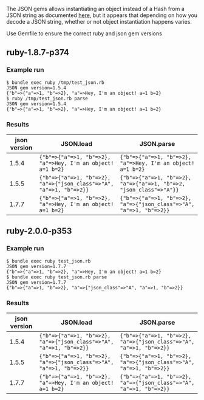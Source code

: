 The JSON gems allows instantiating an object instead of a Hash from a JSON string as documented [here](http://flori.github.io/json/), but it appears that depending on how you decode a JSON string, whether or not object instantiation happens varies.

Use Gemfile to ensure the correct ruby and json gem versions

## ruby-1.8.7-p374

### Example run

    $ bundle exec ruby /tmp/test_json.rb 
    JSON gem version=1.5.4
    {"b"=>{"a"=>1, "b"=>2}, "a"=>Hey, I'm an object! a=1 b=2}
    $ ruby /tmp/test_json.rb parse
    JSON gem version=1.5.4
    {"b"=>{"a"=>1, "b"=>2}, "a"=>Hey, I'm an object! a=1 b=2}

### Results

json version | JSON.load | JSON.parse
-------------|-----------|------------
1.5.4 | `{"b"=>{"a"=>1, "b"=>2}, "a"=>Hey, I'm an object! a=1 b=2}` | `{"b"=>{"a"=>1, "b"=>2}, "a"=>Hey, I'm an object! a=1 b=2}`
1.5.5 | `{"b"=>{"a"=>1, "b"=>2}, "a"=>{"json_class"=>"A", "a"=>1, "b"=>2}}` | `{"b"=>{"a"=>1, "b"=>2}, "a"=>{"a"=>1, "b"=>2, "json_class"=>"A"}}`
1.7.7 | `{"b"=>{"a"=>1, "b"=>2}, "a"=>Hey, I'm an object! a=1 b=2}` | `{"b"=>{"a"=>1, "b"=>2}, "a"=>{"json_class"=>"A", "a"=>1, "b"=>2}}`

## ruby-2.0.0-p353

### Example run

    $ bundle exec ruby test_json.rb 
    JSON gem version=1.7.7
    {"b"=>{"a"=>1, "b"=>2}, "a"=>Hey, I'm an object! a=1 b=2}
    $ bundle exec ruby test_json.rb parse
    JSON gem version=1.7.7
    {"b"=>{"a"=>1, "b"=>2}, "a"=>{"json_class"=>"A", "a"=>1, "b"=>2}}

### Results

json version | JSON.load | JSON.parse
-------------|-----------|------------
1.5.4 | `{"b"=>{"a"=>1, "b"=>2}, "a"=>{"json_class"=>"A", "a"=>1, "b"=>2}}` | `{"b"=>{"a"=>1, "b"=>2}, "a"=>{"json_class"=>"A", "a"=>1, "b"=>2}}`
1.5.5 | `{"b"=>{"a"=>1, "b"=>2}, "a"=>{"json_class"=>"A", "a"=>1, "b"=>2}}` | `{"b"=>{"a"=>1, "b"=>2}, "a"=>{"json_class"=>"A", "a"=>1, "b"=>2}}`
1.7.7 | `{"b"=>{"a"=>1, "b"=>2}, "a"=>Hey, I'm an object! a=1 b=2}` | `{"b"=>{"a"=>1, "b"=>2}, "a"=>{"json_class"=>"A", "a"=>1, "b"=>2}}`